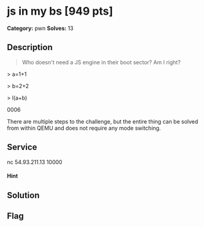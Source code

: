 # js in my bs [949 pts]

**Category:** pwn
**Solves:** 13

## Description
>Who doesn't need a JS engine in their boot sector? Am I right?

\> a=1+1

\> b=2+2

\> l(a+b)

0006

There are multiple steps to the challenge, but the entire thing can be solved from within QEMU and does not require any mode switching.

## Service
nc 54.93.211.13 10000

#### Hint 

## Solution

## Flag

